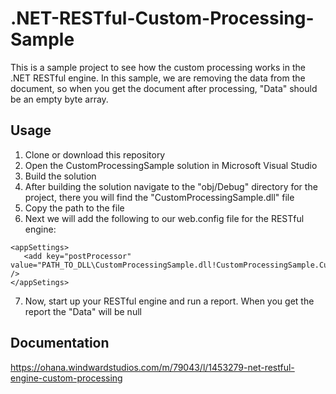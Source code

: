 # .NET-RESTful-Custom-Processing-Sample
This is a sample project to see how the custom processing works in the .NET RESTful engine. In this sample, we are removing the data from the document, so when you get the document after processing, "Data" should be an empty byte array.

## Usage
1. Clone or download this repository
2. Open the CustomProcessingSample solution in Microsoft Visual Studio
3. Build the solution
4. After building the solution navigate to the "obj/Debug" directory for the project, there you will find the "CustomProcessingSample.dll" file
5. Copy the path to the file
6. Next we will add the following to our web.config file for the RESTful engine:
```
<appSettings>
   <add key="postProcessor" value="PATH_TO_DLL\CustomProcessingSample.dll!CustomProcessingSample.CustomProcessor" />
</appSetings>
```
7. Now, start up your RESTful engine and run a report. When you get the report the "Data" will be null

## Documentation 
https://ohana.windwardstudios.com/m/79043/l/1453279-net-restful-engine-custom-processing
